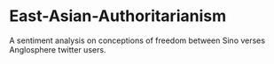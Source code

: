 # East-Asian-Authoritarianism
A sentiment analysis on conceptions of freedom between Sino verses Anglosphere twitter users.
